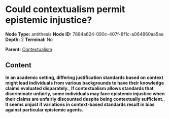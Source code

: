 # Could contextualism permit epistemic injustice?

**Node Type:** antithesis
**Node ID:** 7884a624-090c-407f-8f1c-a064860aa5ae
**Depth:** 2
**Terminal:** No

**Parent:** [Contextualism](contextualism.md)

## Content

**In an academic setting, differing justification standards based on context might lead individuals from various backgrounds to have their knowledge claims evaluated disparately.**, **If contextualism allows standards that discriminate unfairly, some individuals may face epistemic injustice when their claims are unfairly discounted despite being contextually sufficient.**, **It seems unjust if variations in context-based standards result in bias against particular epistemic agents.**
